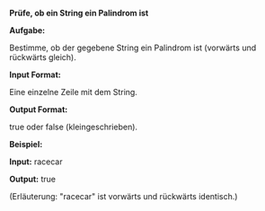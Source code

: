 **Prüfe, ob ein String ein Palindrom ist**

**Aufgabe:**

Bestimme, ob der gegebene String ein Palindrom ist (vorwärts und rückwärts gleich).

**Input Format:**

Eine einzelne Zeile mit dem String.

**Output Format:**

true oder false (kleingeschrieben).

**Beispiel:**

**Input:**
racecar

**Output:**
true

(Erläuterung: "racecar" ist vorwärts und rückwärts identisch.)
